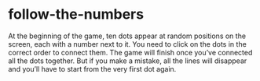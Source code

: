 # follow-the-numbers
At the beginning of the game, ten dots appear at random positions on the screen, each with a number next to it. You need to click on the dots in the correct order to connect them. The game will finish once you’ve connected all the dots together. But if you make a mistake, all the lines will disappear and you’ll have to start from the very first dot again.
